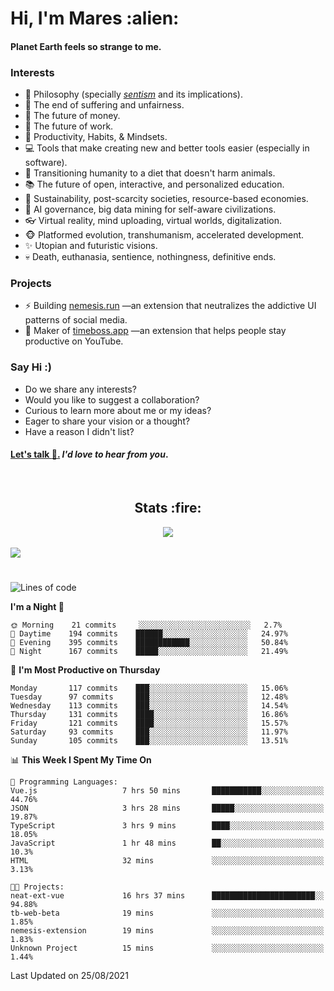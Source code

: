 <h1>Hi, I'm Mares :alien:</h1>

#### Planet Earth feels so strange to me.

### **Interests**

- 🌊 Philosophy (specially [_sentism_][sentismmedium] and its implications).
- 🎯 The end of suffering and unfairness.
- 💸 The future of money.
- 💼 The future of work.
- 🧠 Productivity, Habits, & Mindsets.
- 💻 Tools that make creating new and better tools easier (especially in software).
- 🥗 Transitioning humanity to a diet that doesn't harm animals.
- 📚 The future of open, interactive, and personalized education.
- 🌱 Sustainability, post-scarcity societies, resource-based economies.
- 🤖 AI governance, big data mining for self-aware civilizations.
- 👓 Virtual reality, mind uploading, virtual worlds, digitalization.
- 🐵 Platformed evolution, transhumanism, accelerated development.
- ✨ Utopian and futuristic visions.
- 💀 Death, euthanasia, sentience, nothingness, definitive ends.


### **Projects**

- ⚡ Building [nemesis.run](https://nemesis.run) —an extension that neutralizes the addictive UI patterns of social media.
- 💎 Maker of [timeboss.app](https://timeboss.app) —an extension that helps people stay productive on YouTube.


### **Say Hi :)**

- Do we share any interests?
- Would you like to suggest a collaboration?
- Curious to learn more about me or my ideas?
- Eager to share your vision or a thought?
- Have a reason I didn't list?

#### [Let's talk :wave:.](mailto:mareszhar@gmail.com) _I'd love to hear from you_.

[sentismmedium]: https://medium.com/@mareszhar/born-a-prisoner-a-reflection-about-life-its-struggles-and-a-plan-to-escape-d8566ce9b026

<br>

<h2 align="center">Stats :fire:</h2>

<div align="center">
  <img src="https://github-readme-streak-stats.herokuapp.com?user=mareszhar&theme=black-ice&hide_border=true&stroke=FFFFFF15&ring=DF8FFE&fire=DF8FFE&currStreakLabel=DF8FFE&background=1A232A&currStreakNum=86FFAB">
</div>

<!-- Add or remove this: &dates=B1AAB3FF at the end of the streak stats URL if they get bugged and aren't updating -->

<br>

<img src="https://activity-graph.herokuapp.com/graph?username=mareszhar&theme=nord&bg_color=00000000&color=979797&line=DF8FFE&point=00000000&area=true&hide_border=true">

<br>

<h1></h1>

<!--START_SECTION:waka-->
![Lines of code](https://img.shields.io/badge/From%20Hello%20World%20I%27ve%20Written-118773%20lines%20of%20code-blue)

**I'm a Night 🦉** 

```text
🌞 Morning    21 commits     ░░░░░░░░░░░░░░░░░░░░░░░░░   2.7% 
🌆 Daytime    194 commits    ██████░░░░░░░░░░░░░░░░░░░   24.97% 
🌃 Evening    395 commits    ████████████░░░░░░░░░░░░░   50.84% 
🌙 Night      167 commits    █████░░░░░░░░░░░░░░░░░░░░   21.49%

```
📅 **I'm Most Productive on Thursday** 

```text
Monday       117 commits    ███░░░░░░░░░░░░░░░░░░░░░░   15.06% 
Tuesday      97 commits     ███░░░░░░░░░░░░░░░░░░░░░░   12.48% 
Wednesday    113 commits    ███░░░░░░░░░░░░░░░░░░░░░░   14.54% 
Thursday     131 commits    ████░░░░░░░░░░░░░░░░░░░░░   16.86% 
Friday       121 commits    ████░░░░░░░░░░░░░░░░░░░░░   15.57% 
Saturday     93 commits     ███░░░░░░░░░░░░░░░░░░░░░░   11.97% 
Sunday       105 commits    ███░░░░░░░░░░░░░░░░░░░░░░   13.51%

```


📊 **This Week I Spent My Time On** 

```text
💬 Programming Languages: 
Vue.js                   7 hrs 50 mins       ███████████░░░░░░░░░░░░░░   44.76% 
JSON                     3 hrs 28 mins       █████░░░░░░░░░░░░░░░░░░░░   19.87% 
TypeScript               3 hrs 9 mins        ████░░░░░░░░░░░░░░░░░░░░░   18.05% 
JavaScript               1 hr 48 mins        ██░░░░░░░░░░░░░░░░░░░░░░░   10.3% 
HTML                     32 mins             ░░░░░░░░░░░░░░░░░░░░░░░░░   3.13%

🐱‍💻 Projects: 
neat-ext-vue             16 hrs 37 mins      ███████████████████████░░   94.88% 
tb-web-beta              19 mins             ░░░░░░░░░░░░░░░░░░░░░░░░░   1.85% 
nemesis-extension        19 mins             ░░░░░░░░░░░░░░░░░░░░░░░░░   1.83% 
Unknown Project          15 mins             ░░░░░░░░░░░░░░░░░░░░░░░░░   1.44%

```


 Last Updated on 25/08/2021
<!--END_SECTION:waka-->

